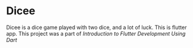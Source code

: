 # Dicee

Dicee is a dice game played with two dice, and a lot of luck.
This is flutter app.
This project was a part of *Introduction to Flutter Development Using Dart*

